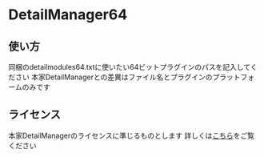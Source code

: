 # DetailManager64
## 使い方
同梱のdetailmodules64.txtに使いたい64ビットプラグインのパスを記入してください
本家DetailManagerとの差異はファイル名とプラグインのプラットフォームのみです
## ライセンス
本家DetailManagerのライセンスに準じるものとします
詳しくは[こちら](https://github.com/mikangogo/DetailManager/blob/master/LICENSE)をご覧ください
